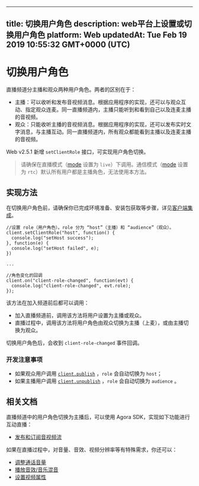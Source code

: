
---
title: 切换用户角色
description: web平台上设置或切换用户角色
platform: Web
updatedAt: Tue Feb 19 2019 10:55:32 GMT+0000 (UTC)
---
# 切换用户角色

直播频道分主播和观众两种用户角色。两者的区别在于：
- 主播：可以收听和发布音视频消息。根据应用程序的实现，还可以与观众互动、指定观众连麦。同一直播频道内，主播只能听到和看到自己以及连麦主播的音视频。
- 观众：只能收听主播的音视频消息。根据应用程序的实现，还可以发布实时文字消息，与主播互动。同一直播频道内，所有观众都能看到主播以及连麦主播的音视频。

Web v2.5.1 新增 `setClientRole` 接口，可实现用户角色切换。
> 请确保在直播模式（[mode](https://docs.agora.io/cn/Audio%20Broadcast/API%20Reference/web/interfaces/agorartc.clientconfig.html#mode) 设置为 `live`）下调用。通信模式（[mode](https://docs.agora.io/cn/Audio%20Broadcast/API%20Reference/web/interfaces/agorartc.clientconfig.html#mode) 设置为 `rtc`）默认所有用户都是主播角色，无法使用本方法。

## 实现方法

在切换用户角色前，请确保你已完成环境准备、安装包获取等步骤，详见[客户端集成](../../cn/Interactive%20Broadcast/web_prepare.md)。


```
//设置 role（用户角色）。role 分为 “host”（主播）和 “audience”（观众）。
client.setClientRole("host", function() {
  console.log("setHost success");
}, function(e) {
  console.log("setHost failed", e);
})

...

//角色变化的回调
client.on("client-role-changed", function(evt) {
  console.log("client-role-changed", evt.role);
});

```

该方法在加入频道前后都可以调用：
- 加入直播频道前，调用该方法将用户设置为主播或观众。
- 直播过程中，调用该方法将用户角色由观众切换为主播（上麦），或由主播切换为观众。

切换用户角色后，会收到 `client-role-changed` 事件回调。

### 开发注意事项

- 如果观众用户调用 [`client.publish`](https://docs.agora.io/cn/Audio%20Broadcast/API%20Reference/web/interfaces/agorartc.client.html#publish) ，`role` 会自动切换为 `host`； 
- 如果主播用户调用 [`client.unpublish`](https://docs.agora.io/cn/Audio%20Broadcast/API%20Reference/web/interfaces/agorartc.client.html#unpublish) ，`role` 会自动切换为 `audience` 。


## 相关文档
直播频道中的用户角色切换为主播后，可以使用 Agora SDK，实现如下功能进行互动直播：

- [发布和订阅音视频流](../../cn/Interactive%20Broadcast/publish_web_live.md)

如果在直播过程中，对音量、音效、视频分辨率等有特殊需求，你还可以：

- [调整通话音量](../../cn/Interactive%20Broadcast/volume_web.md)
- [播放音效/音乐混音](../../cn/Interactive%20Broadcast/effect_mixing_web.md)
- [设置视频属性](../../cn/Interactive%20Broadcast/videoProfile_web.md)




